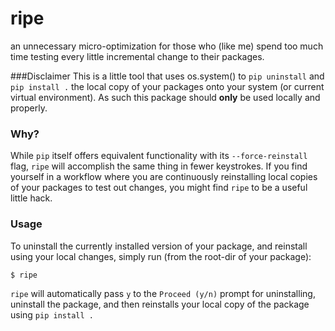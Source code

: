# ripe
an unnecessary micro-optimization for those who (like me) spend too much time testing every little incremental change to their packages. 

###Disclaimer
This is a little tool that uses os.system() to `pip uninstall` and `pip install .` the local copy of your packages onto your system (or current virtual environment).  As such this package should **only** be used locally and properly. 

### Why?
While `pip` itself offers equivalent functionality with its `--force-reinstall` flag, `ripe` will accomplish the same thing in fewer keystrokes.  If you find yourself in a workflow where you are continuously reinstalling local copies of your packages to test out changes, you might find `ripe` to be a useful little hack.

### Usage
To uninstall the currently installed version of your package, and reinstall using your local changes, simply run (from the root-dir of your package):

`$ ripe`

`ripe` will automatically pass `y` to the `Proceed (y/n)` prompt for uninstalling, uninstall the package, and then reinstalls your local copy of the package using `pip install .` 

